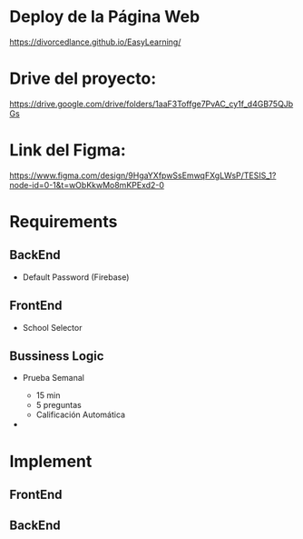 # Deploy de la Página Web
https://divorcedlance.github.io/EasyLearning/

# Drive del proyecto:
https://drive.google.com/drive/folders/1aaF3Toffge7PvAC_cy1f_d4GB75QJbGs

# Link del Figma:
https://www.figma.com/design/9HgaYXfpwSsEmwqFXgLWsP/TESIS_1?node-id=0-1&t=wObKkwMo8mKPExd2-0

# Requirements

## BackEnd
- Default Password (Firebase)

## FrontEnd
- School Selector

## Bussiness Logic

- Prueba Semanal
	- 15 min
	- 5 preguntas
	- Calificación Automática

- 

# Implement

## FrontEnd



## BackEnd
